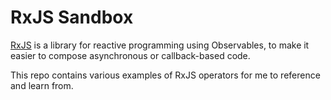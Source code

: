 # RxJS Sandbox

[RxJS](https://rxjs.dev/) is a library for reactive programming using Observables, to make it easier to compose asynchronous or callback-based code.

This repo contains various examples of RxJS operators for me to reference and learn from.
